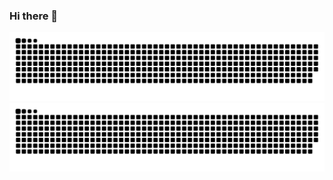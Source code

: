 ### Hi there 👋

![snake gif](https://github.com/arthuriski29/arthuriski29/blob/output/github-contribution-grid-snake-dark.svg#gh-dark-mode-only)![snake gif](https://github.com/arthuriski29/arthuriski29/blob/output/github-contribution-grid-snake-dark.svg#gh-light-mode-only)
